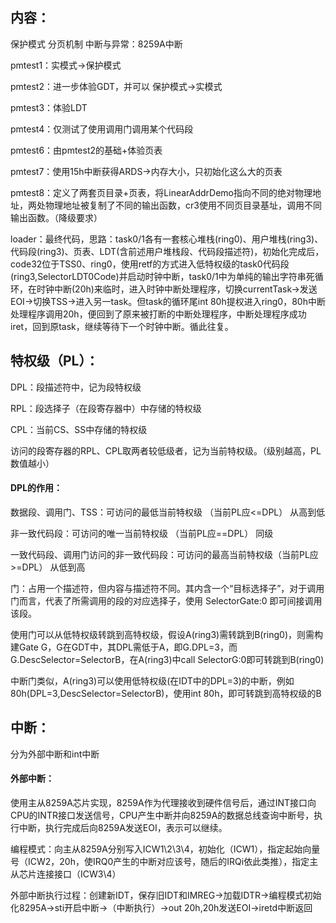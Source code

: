 ## 内容：

保护模式
分页机制
中断与异常：8259A中断

pmtest1：实模式->保护模式

pmtest2：进一步体验GDT，并可以 保护模式->实模式

pmtest3：体验LDT

pmtest4：仅测试了使用调用门调用某个代码段

pmtest6：由pmtest2的基础+体验页表

pmtest7：使用15h中断获得ARDS->内存大小，只初始化这么大的页表

pmtest8：定义了两套页目录+页表，将LinearAddrDemo指向不同的绝对物理地址，两处物理地址被复制了不同的输出函数，cr3使用不同页目录基址，调用不同输出函数。（降级要求）

loader：最终代码，思路：task0/1各有一套核心堆栈(ring0)、用户堆栈(ring3)、代码段(ring3)、页表、LDT(含前述用户堆栈段、代码段描述符)，初始化完成后，code32位于TSS0、ring0，使用retf的方式进入低特权级的task0代码段(ring3,SelectorLDT0Code)并启动时钟中断，task0/1中为单纯的输出字符串死循环，在时钟中断(20h)来临时，进入时钟中断处理程序，切换currentTask->发送EOI->切换TSS->进入另一task。但task的循环尾int 80h提权进入ring0，80h中断处理程序调用20h，便回到了原来被打断的中断处理程序，中断处理程序成功iret，回到原task，继续等待下一个时钟中断。循此往复。

## 特权级（PL）：

DPL：段描述符中，记为段特权级

RPL：段选择子（在段寄存器中）中存储的特权级

CPL：当前CS、SS中存储的特权级

访问的段寄存器的RPL、CPL取两者较低级者，记为当前特权级。（级别越高，PL数值越小）

#### DPL的作用：

数据段、调用门、TSS：可访问的最低当前特权级 （当前PL应<=DPL） 从高到低

非一致代码段：可访问的唯一当前特权级 （当前PL应==DPL） 同级

一致代码段、调用门访问的非一致代码段：可访问的最高当前特权级（当前PL应>=DPL） 从低到高



门：占用一个描述符，但内容与描述符不同。其内含一个“目标选择子”，对于调用门而言，代表了所需调用的段的对应选择子，使用 SelectorGate:0 即可间接调用该段。

使用门可以从低特权级转跳到高特权级，假设A(ring3)需转跳到B(ring0)，则需构建Gate G，G在GDT中，其DPL需低于A，即G.DPL=3，而G.DescSelector=SelectorB，在A(ring3)中call SelectorG:0即可转跳到B(ring0)

中断门类似，A(ring3)可以使用低特权级(在IDT中的DPL=3)的中断，例如80h(DPL=3,DescSelector=SelectorB)，使用int 80h，即可转跳到高特权级的B



## 中断：

分为外部中断和int中断

#### 外部中断：

使用主从8259A芯片实现，8259A作为代理接收到硬件信号后，通过INT接口向CPU的INTR接口发送信号，CPU产生中断并向8259A的数据总线查询中断号，执行中断，执行完成后向8259A发送EOI，表示可以继续。

编程模式：向主从8259A分别写入ICW1\2\3\4，初始化（ICW1），指定起始向量号（ICW2，20h，使IRQ0产生的中断对应该号，随后的IRQi依此类推），指定主从芯片连接接口（ICW3\4）

外部中断执行过程：创建新IDT，保存旧IDT和IMREG->加载IDTR->编程模式初始化8295A->sti开启中断->（中断执行）->out 20h,20h发送EOI->iretd中断返回